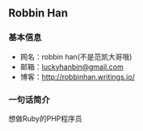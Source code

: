 ## Robbin Han ##


### 基本信息 ###

* 网名：robbin han(不是范凯大哥哦)
* 邮箱：luckyhanbin@gmail.com
* 博客：http://robbinhan.writings.io/


### 一句话简介 ###
想做Ruby的PHP程序员
